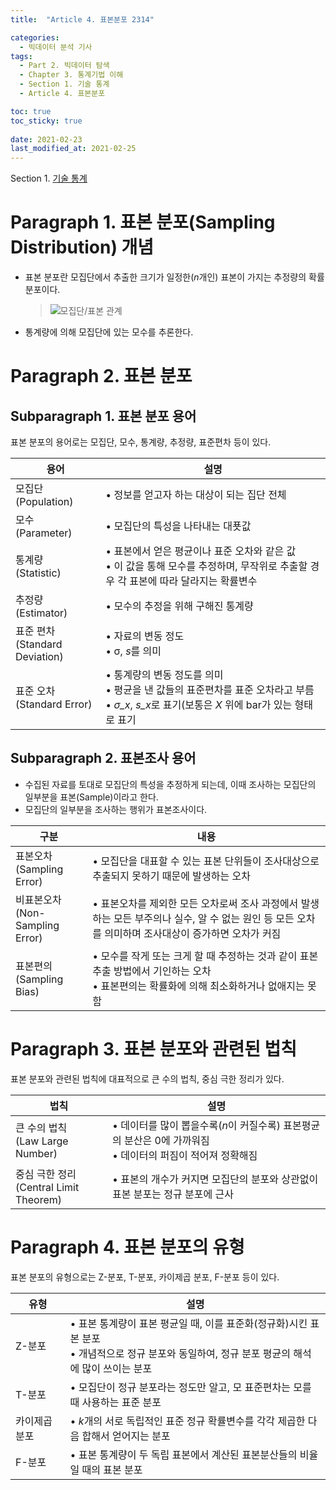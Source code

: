 ```yaml
---
title:  "Article 4. 표본분포 2314"

categories:
  - 빅데이터 분석 기사
tags: 
  - Part 2. 빅데이터 탐색
  - Chapter 3. 통계기법 이해
  - Section 1. 기술 통계
  - Article 4. 표본분포

toc: true
toc_sticky: true
 
date: 2021-02-23
last_modified_at: 2021-02-25
---
```


Section 1. [기술 통계]()

# Paragraph 1. 표본 분포(Sampling Distribution) 개념

- 표본 분포란 모집단에서 추출한 크기가 일정한(*n*개인) 표본이 가지는 추정량의 확률 분포이다.

  > ![모집단/표본 관계](https://postfiles.pstatic.net/MjAyMTAzMzBfMTU3/MDAxNjE3MDQzODk5NzYz.jPzjiQzkU3Bo_64NDiN_NuyPGdwbXchf8wa0dPtZOf8g.i2E3piPFCHKXmOJNc2hpf0chxlShD8Pootf9yGBHCo8g.JPEG.leechardfeynman/SmartSelect_20210330-001234_Xodo_Docs.jpg?type=w1)
  
- 통계량에 의해 모집단에 있는 모수를 추론한다.

# Paragraph 2. 표본 분포

## Subparagraph 1. 표본 분포 용어

표본 분포의 용어로는 모집단, 모수, 통계량, 추정량, 표준편차 등이 있다.

| 용어                                | 설명                                                         |
| ----------------------------------- | ------------------------------------------------------------ |
| 모집단<br />(Population)            | • 정보를 얻고자 하는 대상이 되는 집단 전체                   |
| 모수<br />(Parameter)               | • 모집단의 특성을 나타내는 대푯값                            |
| 통계량<br />(Statistic)             | • 표본에서 얻은 평균이나 표준 오차와 같은 값<br />• 이 값을 통해 모수를 추정하며, 무작위로 추출할 경우 각 표본에 따라 달라지는 확률변수 |
| 추정량<br />(Estimator)             | • 모수의 추정을 위해 구해진 통계량                           |
| 표준 편차<br />(Standard Deviation) | • 자료의 변동 정도<br />• σ, *s*를 의미                      |
| 표준 오차<br />(Standard Error)     | • 통계량의 변동 정도를 의미<br />• 평균을 낸 값들의 표준편차를 표준 오차라고 부름<br />• *σ_x*, *s_x*로 표기(보통은 *X* 위에 bar가 있는 형태로 표기 |



## Subparagraph 2. 표본조사 용어

- 수집된 자료를 토대로 모집단의 특성을 추정하게 되는데, 이때 조사하는 모집단의 일부분을 표본(Sample)이라고 한다.
- 모집단의 일부분을 조사하는 행위가 표본조사이다.

| 구분                                 | 내용                                                         |
| ------------------------------------ | ------------------------------------------------------------ |
| 표본오차<br />(Sampling Error)       | • 모집단을 대표할 수 있는 표본 단위들이 조사대상으로 추출되지 못하기 때문에 발생하는 오차 |
| 비표본오차<br />(Non-Sampling Error) | • 표본오차를 제외한 모든 오차로써 조사 과정에서 발생하는 모든 부주의나 실수, 알 수 없는 원인 등 모든 오차를 의미하며 조사대상이 증가하면 오차가 커짐 |
| 표본편의<br />(Sampling Bias)        | • 모수를 작게 또는 크게 할 때 추정하는 것과 같이 표본추출 방법에서 기인하는 오차<br />• 표본편의는 확률화에 의해 최소화하거나 없애지는 못함 |

# Paragraph 3. 표본 분포와 관련된 법칙

표본 분포와 관련된 법칙에 대표적으로 큰 수의 법칙, 중심 극한 정리가 있다.

| 법칙                                        | 설명                                                         |
| ------------------------------------------- | ------------------------------------------------------------ |
| 큰 수의 법칙<br />(Law Large Number)        | • 데이터를 많이 뽑을수록(*n*이 커질수록) 표본평균의 분산은 0에 가까워짐<br />• 데이터의 퍼짐이 적어져 정확해짐 |
| 중심 극한 정리<br />(Central Limit Theorem) | • 표본의 개수가 커지면 모집단의 분포와 상관없이 표본 분포는 정규 분포에 근사 |

# Paragraph 4. 표본 분포의 유형

표본 분포의 유형으로는 Z-분포, T-분포, 카이제곱 분포, F-분포 등이 있다.

| 유형          | 설명                                                         |
| ------------- | ------------------------------------------------------------ |
| Z-분포        | • 표본 통계량이 표본 평균일 때, 이를 표준화(정규화)시킨 표본 분포<br />• 개념적으로 정규 분포와 동일하여, 정규 분포 평균의 해석에 많이 쓰이는 분포 |
| T-분포        | • 모집단이 정규 분포라는 정도만 알고, 모 표준편차는 모를 때 사용하는 표준 분포 |
| 카이제곱 분포 | • *k*개의 서로 독립적인 표준 정규 확률변수를 각각 제곱한 다음 합해서 얻어지는 분포 |
| F-분포        | • 표본 통계량이 두 독립 표본에서 계산된 표본분산들의 비율일 때의 표본 분포 |

